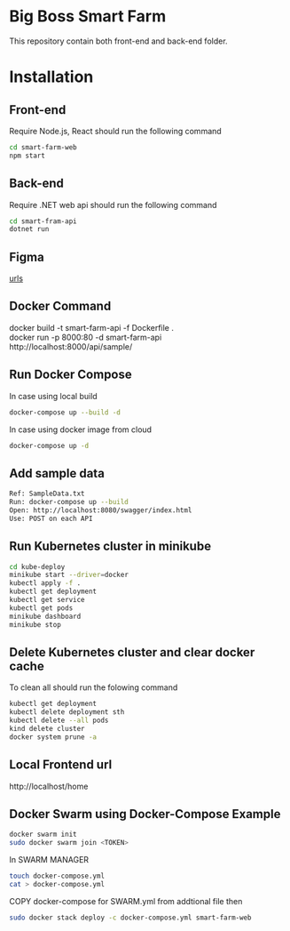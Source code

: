 # Big Boss Smart Farm
This repository contain both front-end and back-end folder.

# Installation

## Front-end
Require Node.js, React
should run the following command
```bash
cd smart-farm-web
npm start
```

## Back-end
Require .NET web api
should run the following command
```bash
cd smart-fram-api
dotnet run
```

## Figma
[urls](https://www.figma.com/file/qlVsocu2vHWCLLYSXjVo59/SPE-project)

## Docker Command
docker build -t smart-farm-api -f Dockerfile . <br />
docker run  -p 8000:80 -d smart-farm-api <br />
http://localhost:8000/api/sample/

## Run Docker Compose
In case using local build
```bash
docker-compose up --build -d
```
In case using docker image from cloud
```bash
docker-compose up -d
```

## Add sample data
```bash
Ref: SampleData.txt
Run: docker-compose up --build
Open: http://localhost:8080/swagger/index.html
Use: POST on each API
```

## Run Kubernetes cluster in minikube
```bash
cd kube-deploy
minikube start --driver=docker
kubectl apply -f .
kubectl get deployment
kubectl get service
kubectl get pods
minikube dashboard
minikube stop
```

## Delete Kubernetes cluster and clear docker cache
To clean all should run the folowing command
```bash
kubectl get deployment
kubectl delete deployment sth
kubectl delete --all pods
kind delete cluster
docker system prune -a
```

## Local Frontend url
http://localhost/home


## Docker Swarm using Docker-Compose Example
```bash
docker swarm init
sudo docker swarm join <TOKEN>
```
In SWARM MANAGER
```bash
touch docker-compose.yml
cat > docker-compose.yml
```
COPY docker-compose for SWARM.yml from addtional file then
```bash
sudo docker stack deploy -c docker-compose.yml smart-farm-web
```
